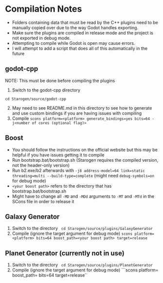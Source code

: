 
# Compilation Notes

- Folders containing data that must be read by the C++ plugins need to be manually copied over due to the way Godot handles exporting.
- Make sure the plugins are compiled in release mode and the project is not exported in debug mode.
- Attempting to compile while Godot is open may cause errors.
- I will attempt to add a script that does all of this automatically in the future

  

  

## godot-cpp

NOTE: This must be done before compiling the plugins
  

1. Switch to the godot-cpp directory

```cd Starogen/source/godot-cpp```

2. May need to see README.md in this directory to see how to generate and use custom bindings if you are having issues with compiling
3. Compile
```scons platform=<platform> generate_bindings=yes bits=64 -j<number of cores (optional flag)>```

## Boost

- You should follow the instructions on the official website but this may be helpful if you have issues getting it to compile
- Run bootstrap.bat/bootstrap.sh (Starogen requires the compiled version, not the header-only version)
- Run b2.exe/b2 afterwards with `-j8 address-model=64 link=static threading=multi --build-type=complete` (might need `debug-symbols=on` for debug mode)
- `<your boost path>` refers to the directory that has bootstrap.bat/bootstrap.sh 
- Might have to change all `-MD` and `-MDd` arguments to `-MT` and `-MTd` in the SCons file in order to release it


## Galaxy Generator

1. Switch to the directory
``` cd Starogen/source/plugins/GalaxyGenerator```
2. Compile (ignore the target argument for debug mode)
```scons platform=<platform> bits=64 boost_path=<your boost path> target=release```

## Planet Generator (currently not in use)

1. Switch to the directory
``` cd Starogen/source/plugins/PlanetGenerator```
2. Compile (ignore the target argument for debug mode)
```scons platform=<platform> boost_path=<your boost path> bits=64 target=release``
